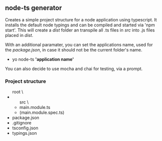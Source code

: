 ## node-ts generator

Creates a simple project structure for a node application using typescript.
It installs the default node typings and can be compiled and started via 'npm start'. 
This will create a *dist* folder an transpile all .ts files in *src* into .js files placed in *dist*.

With an additional paramater, you can set the applications name, used for the *package.json*, in case it should not be the current folder's name.

- yo node-ts **'application name'**

You can also decide to use mocha and chai for testing, via a prompt.

### Project structure

<ul>root \
<li><ul>src \
<li>main.module.ts</li>
<li>(main.module.spec.ts)</li>
</ul></li>
<li>package.json</li>
<li>.gitignore</li>
<li>tsconfig.json</li>
<li>typings.json</li>
